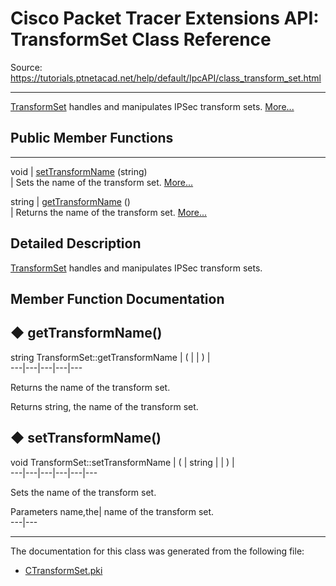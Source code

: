 # Cisco Packet Tracer Extensions API: TransformSet Class Reference

Source: https://tutorials.ptnetacad.net/help/default/IpcAPI/class_transform_set.html

---

[TransformSet](class_transform_set.html "TransformSet handles and manipulates IPSec transform sets.") handles and manipulates IPSec transform sets. [More...](class_transform_set.html#details)

##  Public Member Functions  
  
---  
void | [setTransformName](class_transform_set.html#a77cd6371f802d55466d53c4d68f78acf) (string)  
| Sets the name of the transform set. [More...](class_transform_set.html#a77cd6371f802d55466d53c4d68f78acf)  
  
string | [getTransformName](class_transform_set.html#a1b7e62bc9a722402ee10d0e5b379953d) ()  
| Returns the name of the transform set. [More...](class_transform_set.html#a1b7e62bc9a722402ee10d0e5b379953d)  
  
  
## Detailed Description

[TransformSet](class_transform_set.html "TransformSet handles and manipulates IPSec transform sets.") handles and manipulates IPSec transform sets. 

## Member Function Documentation

## ◆ getTransformName()

string TransformSet::getTransformName  | ( | | ) |   
---|---|---|---|---  
  
Returns the name of the transform set. 

Returns
    string, the name of the transform set. 

## ◆ setTransformName()

void TransformSet::setTransformName  | ( | string  | | ) |   
---|---|---|---|---|---  
  
Sets the name of the transform set. 

Parameters
     name,the| name of the transform set.   
---|---  
  
* * *

The documentation for this class was generated from the following file:

  * [CTransformSet.pki](_c_transform_set_8pki.html)


